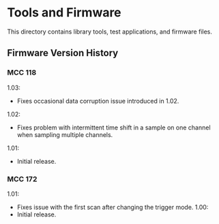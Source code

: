 # Tools and Firmware

This directory contains library tools, test applications, and firmware files.

## Firmware Version History

### MCC 118
1.03:
   - Fixes occasional data corruption issue introduced in 1.02.

1.02:
   - Fixes problem with intermittent time shift in a sample on one channel when
     sampling multiple channels.

1.01:
   - Initial release.

### MCC 172
1.01:
   - Fixes issue with the first scan after changing the trigger mode.
1.00:
   - Initial release.
